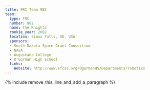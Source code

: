 ```yaml
---
title: FRC Team 982
team:
  type: FRC
  number: 982
  name: The Knights
  rookie_year: 2002
  location: Sioux Falls, SD, USA
  sponsors:
  - South Dakota Space Grant Consortium
  - NASA
  - Augustana College
  - O'Gorman High School
  links:
    Website: http://www.sfcss.org/OgormanHS/Departments/robotics
---
```


{% include remove_this_line_and_add_a_paragraph %}